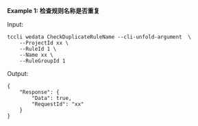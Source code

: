 **Example 1: 检查规则名称是否重复**



Input: 

```
tccli wedata CheckDuplicateRuleName --cli-unfold-argument  \
    --ProjectId xx \
    --RuleId 1 \
    --Name xx \
    --RuleGroupId 1
```

Output: 
```
{
    "Response": {
        "Data": true,
        "RequestId": "xx"
    }
}
```

